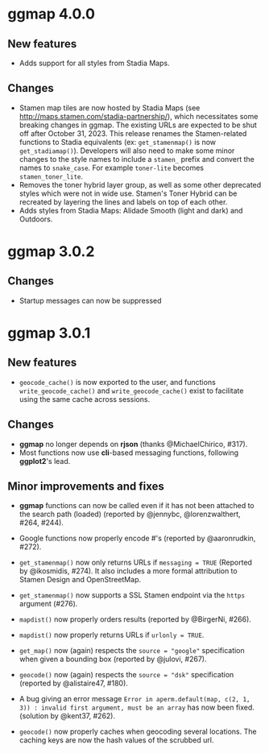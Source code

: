 # ggmap 4.0.0

## New features

* Adds support for all styles from Stadia Maps.

## Changes

* Stamen map tiles are now hosted by Stadia Maps (see http://maps.stamen.com/stadia-partnership/),
  which necessitates some breaking changes in ggmap. The existing URLs
  are expected to be shut off after October 31, 2023. This release
  renames the Stamen-related functions to Stadia equivalents 
  (ex: `get_stamenmap()` is now `get_stadiamap()`). Developers will also need to make
  some minor changes to the style names to include a `stamen_` prefix and
  convert the names to `snake_case`. For example `toner-lite` becomes
  `stamen_toner_lite`.
* Removes the toner hybrid layer group, as well as some other deprecated
  styles which were not in wide use. Stamen's Toner Hybrid can be
  recreated by layering the lines and labels on top of each other.
* Adds styles from Stadia Maps: Alidade Smooth (light and dark) and
  Outdoors.

# ggmap 3.0.2

## Changes

*   Startup messages can now be suppressed

# ggmap 3.0.1

## New features

*   `geocode_cache()` is now exported to the user, and functions 
    `write_geocode_cache()` and `write_geocode_cache()` exist to facilitate 
    using the same cache across sessions.
    
## Changes

*   __ggmap__ no longer depends on __rjson__ (thanks @MichaelChirico, #317). 
*   Most functions now use **cli**-based messaging functions, following 
    **ggplot2**'s lead.

## Minor improvements and fixes

*   __ggmap__ functions can now be called even if it has not been attached to 
    the search path (loaded) (reported by @jennybc, @lorenzwalthert, #264, 
    #244).
    
*   Google functions now properly encode #'s (reported by @aaronrudkin, #272).
    
*   `get_stamenmap()` now only returns URLs if `messaging = TRUE` (Reported by
    @ikosmidis, #274). It also includes a more formal attribution to Stamen 
    Design and OpenStreetMap.
    
*   `get_stamenmap()` now supports a SSL Stamen endpoint via the `https` 
    argument (#276).

*   `mapdist()` now properly orders results (reported by @BirgerNi, #266).

*   `mapdist()` now properly returns URLs if `urlonly = TRUE`.

*   `get_map()` now (again) respects the `source = "google"` specification when 
    given a bounding box (reported by @julovi, #267).

*   `geocode()` now (again) respects the `source = "dsk"` specification 
    (reported by @alistaire47, #180).
    
*   A bug giving an error message `Error in aperm.default(map, c(2, 1, 3)) : invalid first argument, must be an array` has now been fixed. (solution by @kent37, #262).

*   `geocode()` now properly caches when geocoding several locations. The 
    caching keys are now the hash values of the scrubbed url.

